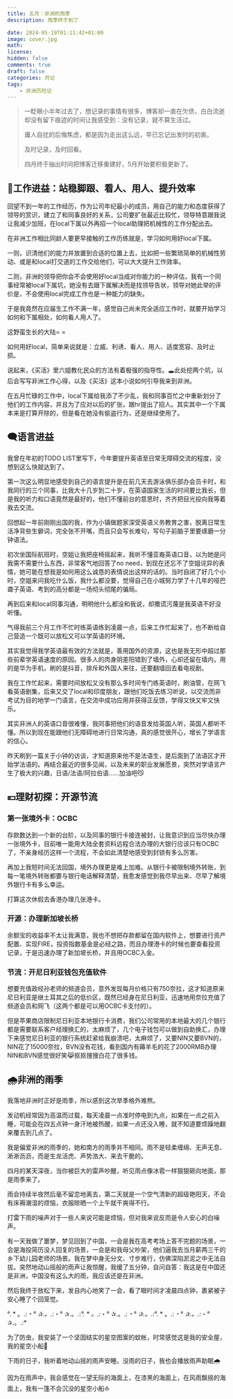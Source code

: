 ```yaml
---
title: 五月：非洲的雨季
description: 雨季终于到了

date: 2024-05-19T01:11:42+01:00
image: cover.jpg
math: 
license: 
hidden: false
comments: true
draft: false
categories: 月记
tags:
    - 非洲历险记
---
```

> 一眨眼小半年过去了，想记录的事情有很多，博客却一直在欠债，白白流逝却没有留下痕迹的时间让我感受到：没有记录，就不算生活过。
>
> 庸人自扰的后悔焦虑，都是因为走出这么远，早已忘记出发时的初衷。
> 
> 及时记录，及时回看。
> 
> 四月终于抽出时间把博客迁移重建好，5月开始要积极更新了。
## 💼工作进益：站稳脚跟、看人、用人、提升效率
回望不到一年的工作经历，作为公司年纪最小的成员，用自己的能力和态度获得了领导的赏识，建立了和同事良好的关系，公司要扩张最近比较忙，领导特意跟我说让我减少加班，在local下属以外再招一个local助理把机械性的工作分配出去。

在非洲工作相比同龄人要更早接触的工作历练就是，学习如何用好local下属。

一则，识清他们的能力并放置到合适的位置上去，比如把一些繁琐简单的机械性劳动、或是和local打交道的工作交给他们，可以大大提升工作效率。

二则，非洲的领导把你会不会使用好local当成对你能力的一种评估，我有一个同事经常被local下属坑，她没有去跟下属解决而是找领导告状，领导对她此举的评价是，不会使用local完成工作也是一种能力的缺失。

于是我竟然在应届生工作不满一年，感觉自己尚未完全适应工作时，就要开始学习如何和下属相处，如何看人用人了。

这野蛮生长的大陆= =

如何用好local，简单来说就是：立威、利诱、看人、用人、适度宽容、及时止损。

说起来，《买活》里六姐教化民众的方法有着极强的指导性。🕳️此处挖两个坑，以后会写写非洲工作心得，以及《买活》这本小说如何引导我来到非洲。

在五月忙碌的工作中，local下属给我添了不少乱，我和同事百忙之中重新划分了他们的工作内容，并且为了应对以后的扩张，跟hr提出了招人。其实其中一个下属本来是打算开除的，但是看在她没有偷盗行为，还是继续使用了。
## 🗨️语言进益
我曾在年初的TODO LIST里写下，今年要提升英语至日常无障碍交流的程度，没想到这么快就达到了。

第一次这么明显地感受到自己的语言提升是在前几天去游泳俱乐部办会员卡时，和我同行的三个同事，比我大十几岁到二十岁，在英语国家生活的时间要比我长，但是我的听力和口语竟然是最好的，他们不懂前台的意思时，齐齐把目光投向我等着我去交流。

回想起一年前刚刚出国的我，作为小镇做题家深受英语义务教育之害，脱离日常生活净背些生僻词，完全张不开嘴，而且只会写长难句，写句子前脑子里要琢磨一分钟语法。

初次坐国际航班时，空姐让我把座椅摇起来，我听不懂亚裔英语口音，以为她是问我需不需要什么东西，非常客气地回答了no need，到现在还忘不了空姐诧异的表情，她可能在想我是如何用这么诚恳的表情说出这样的话的。当时自闭了好几个小时，空姐来问我吃什么饭，我什么都没要，觉得自己在小城努力学了十几年的哑巴聋子英语、考到的高分都是一场彻头彻尾的骗局。

再到后来和local同事沟通，明明他什么都没和我说，却撒谎污蔑是我英语不好没听懂。

气得我前三个月工作不忙时练英语练到凌晨一点，后来工作忙起来了，也不断给自己营造一个既可以放松又可以学英语的环境。

其实我觉得我学英语最有效的方法就是，善用国外的资源，这也是我无形中超过那些前辈学英语速度的原因。很多人的肉身阴差阳错到了墙外，心却还留在墙内，用的是华为手机，刷的是抖音，排斥和外国人来往，还要翻墙回去看电视剧。

我在工作忙起来，需要时间放松又没有那么多时间专门练英语时，刷油管，在网飞看英语剧集，后来又交了local和印度朋友，跟他们吃饭去练习听说，以交流而非考试为目的地学一门语言，在交流中成功应用并获得正反馈，学得又快又牢又快乐。

其实非洲人的英语口音很难懂，我同事把他们的语音发给英国人听，英国人都听不懂。所以到现在能跟他们无障碍地进行日常沟通，真的感觉很开心，增长了学语言的信心。

昨天刷到一篇关于小钟的访谈，才知道原来他不是法语生，是后面到了法语区才开始学法语的。再结合最近的很多见闻，以及未来的职业发展愿景，突然对学语言产生了极大的兴趣，日语/法语/阿拉伯语......加油吧😼

## 💴理财初探：开源节流
### 第一张境外卡：OCBC
存款数达到一个新的台阶，以及同事的银行卡接连被封，让我意识到应当尽快办理一张境外卡，目前唯一能用大陆全套资料远程合法办理的大银行应该只有OCBC了，不亲身经历这样一个流程，不会如此清楚地感受到封锁有多么厉害。

再加上我短时间无法回国，境外办理更是难上加难。从银行卡被限制境外转账，到每一笔境外转账都要与银行电话解释清楚，我愈发感觉到我尽早出来、尽早了解境外银行卡有多么幸运。

打算这次休假去香港办理几张港卡。
### 开源：办理新加坡长桥
余额宝的收益率不太让我满意，我也不想把存款都留在国内软件上，想要进行资产配置、实现FIRE，投资指数基金是必经之路，而且办理港卡的时候也要查看投资记录，于是迅速办理了新加坡长桥，并且用OCBC入金。
### 节流：开尼日利亚钱包充值软件
想要充值政经孙老师的频道会员，意外发现每月价格只有750奈拉，这才知道原来尼日利亚是继土耳其之后的低价区，既然已经身在尼日利亚，迅速地用奈拉充值了频道会员和网飞（这两个都是可以用OCBC卡支付的）。

但是苹果商店限制尼日利亚本地银行卡消费，我们公司常用的本地最大的几个银行都是需要联系客户经理换汇的，太麻烦了，几个电子钱包可以做到自助换汇，办理下来感觉尼日利亚的银行系统赶紧给我崩溃吧，太麻烦了，又要NIN又要BVN的，NIN花了15000奈拉，BVN没有花钱，看到国内有薅羊毛的花了2000RMB办理NIN和BVN感觉很好笑😹抠抠搜搜白花了很多钱。
## 🌧️非洲的雨季
我落地非洲时正好是雨季，所以感到这次旱季格外难熬。

发动机经常因为高温而过载，每天凌晨一点准时停电到九点，如果在一点之前入睡，可能会在四五点钟一身汗地被热醒，如果一点还没入睡，就不知道要烦躁地翻来覆去到几点了。

我是偏爱非洲的雨季的，她和南方的雨季并不相同。雨不是轻柔缠绵、无声无息、淅淅沥沥，而是生龙活虎、声势浩大、来去干脆的。

四月的某天深夜，当你被巨大的雷声吵醒，听见雨点像冰雹一样狠狠砸向地面，那是雨季来了。

雨会持续半夜然后毫不留恋地离去，第二天就是一个空气清新的超级艳阳天，不会有床褥潮湿的烦恼，衣服晾晒一个上午就干爽得不行。

打雷下雨的噪声对于一些人来说可能是烦恼，但对我来说反而是令人安心的白噪声。

有一天我做了噩梦，梦见回到了中国，一会是我在高考考场上答不完题的场景，一会是海投简历没人回复的场景，一会是和我母父吵架，他们逼我去当月薪两三千的乡下幼儿园老师的场景。我在梦中身无分文、寸步难行，仿佛深陷淤泥之中无法自拔。突然地动山摇般的雨声让我惊醒，我缓了五分钟，自问自答：我这是在中国还是非洲，中国没有这么大的雨，我应该还是在非洲。

然后我终于放松下来，发自内心地笑了一会，看了眼时间才凌晨四点钟，裹紧被子安心睡了个回笼觉。

°. * 。.:*・° ✰.。.:*・° ✰.。.:*°. * 。.:*・° ✰.。.:*・° ✰.。.:*°. * 。.:*・° ✰.。.:*・° ✰.。.:*

为了防虫，我安装了一个坚固结实的星空图案的蚊帐，时常感觉这是我的安全屋，我的星空小船🌌

下雨的日子，我听着地动山摇的雨声安睡。没雨的日子，我也会播放雨声助眠🌧️
    
因为在雨声中，我会感觉在一望无际的海面上，在漆黑的海面上，在风雨飘摇的海面上，我有一篷不会沉没的星空小船⛵